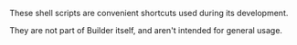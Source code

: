 These shell scripts are convenient shortcuts used during its development.

They are not part of Builder itself, and aren't intended for general usage.
